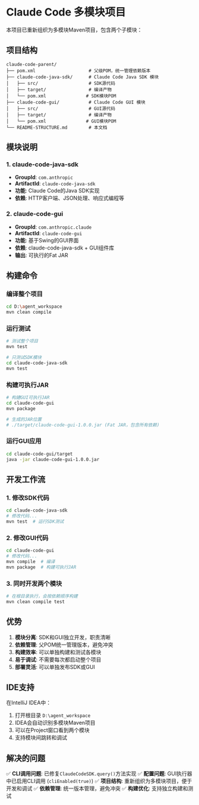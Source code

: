 # Claude Code 多模块项目

本项目已重新组织为多模块Maven项目，包含两个子模块：

## 项目结构

```
claude-code-parent/
├── pom.xml                    # 父级POM，统一管理依赖版本
├── claude-code-java-sdk/      # Claude Code Java SDK 模块
│   ├── src/                   # SDK源代码
│   ├── target/                # 编译产物
│   └── pom.xml               # SDK模块POM
├── claude-code-gui/           # Claude Code GUI 模块
│   ├── src/                   # GUI源代码
│   ├── target/                # 编译产物
│   └── pom.xml               # GUI模块POM
└── README-STRUCTURE.md        # 本文档
```

## 模块说明

### 1. claude-code-java-sdk
- **GroupId**: `com.anthropic`
- **ArtifactId**: `claude-code-java-sdk`
- **功能**: Claude Code的Java SDK实现
- **依赖**: HTTP客户端、JSON处理、响应式编程等

### 2. claude-code-gui
- **GroupId**: `com.anthropic.claude`
- **ArtifactId**: `claude-code-gui`
- **功能**: 基于Swing的GUI界面
- **依赖**: claude-code-java-sdk + GUI组件库
- **输出**: 可执行的Fat JAR

## 构建命令

### 编译整个项目
```bash
cd D:\agent_workspace
mvn clean compile
```

### 运行测试
```bash
# 测试整个项目
mvn test

# 只测试SDK模块
cd claude-code-java-sdk
mvn test
```

### 构建可执行JAR
```bash
# 构建GUI可执行JAR
cd claude-code-gui
mvn package

# 生成的JAR位置
# ./target/claude-code-gui-1.0.0.jar (Fat JAR，包含所有依赖)
```

### 运行GUI应用
```bash
cd claude-code-gui/target
java -jar claude-code-gui-1.0.0.jar
```

## 开发工作流

### 1. 修改SDK代码
```bash
cd claude-code-java-sdk
# 修改代码...
mvn test  # 运行SDK测试
```

### 2. 修改GUI代码
```bash
cd claude-code-gui
# 修改代码...
mvn compile  # 编译
mvn package  # 构建可执行JAR
```

### 3. 同时开发两个模块
```bash
# 在根目录执行，会按依赖顺序构建
mvn clean compile test
```

## 优势

1. **模块分离**: SDK和GUI独立开发，职责清晰
2. **依赖管理**: 父POM统一管理版本，避免冲突
3. **构建效率**: 可以单独构建和测试各模块
4. **易于调试**: 不需要每次都启动整个项目
5. **部署灵活**: 可以单独发布SDK或GUI

## IDE支持

在IntelliJ IDEA中：
1. 打开根目录 `D:\agent_workspace`
2. IDEA会自动识别多模块Maven项目
3. 可以在Project窗口看到两个模块
4. 支持模块间跳转和调试

## 解决的问题

✅ **CLI调用问题**: 已修复`ClaudeCodeSDK.query()`方法实现
✅ **配置问题**: GUI执行器中已启用CLI调用 (`cliEnabled(true)`)
✅ **项目结构**: 重新组织为多模块项目，便于开发和调试
✅ **依赖管理**: 统一版本管理，避免冲突
✅ **构建优化**: 支持独立构建和测试